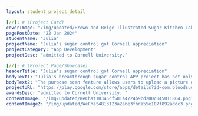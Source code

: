 ```yaml
---
layout: student_project_detail

[//]: # (Project Card)
coverImage: "/img/updated/Brown and Beige Illustrated Sugar Kitchen Label.jpg"
pagePostDate: "22 Jan 2024"
studentName: "Julia"
projectName: "Julia's sugar control got Cornell appreciation"
projectCategory: "App Development"
projectDesc: "admitted to Cornell University."

[//]: # (Project Page/Showcase)
headerTitle: "Julia's sugar control got Cornell appreciation"
bodyText1: "Julia's breakthrough sugar control APP project has not only won the recognition of Cornell University, but also the Gospel for baking lovers and sugar control lovers! Scan baking recipes for ingredient information and intelligently replace high-sugar ingredients to create healthier, diabetes-friendly versions."
bodyText2: "The purpose scan feature allows users to upload a picture of a recipe and the APP automatically identifies and replaces it with healthier ingredients, while clearly showing the amount of sugar lost. Users can also save these healthy recipes in the APP and refer to them at any time."
projectURL: "https://play.google.com/store/apps/details?id=com.bloodsugar_app.bloodsugar_app"
awardsDesc: "admitted to Cornell University. "
contentImage: "/img/updated/WeChat10345cf581a4724b9cd200c045011864.png"
contentImage2: "/img/updated/WeChat4813123a2a6e3fbda55e107f892addc3.png"
---
```

